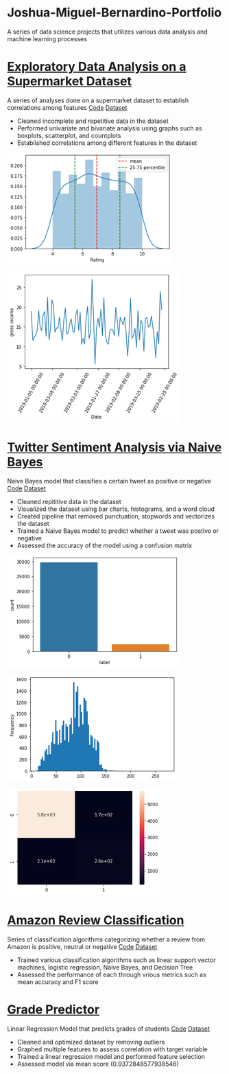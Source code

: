 # Joshua-Miguel-Bernardino-Portfolio
A series of data science projects that utilizes various data analysis and machine learning processes

# [Exploratory Data Analysis on a Supermarket Dataset](https://github.com/Miggy070498/EDA_Supermarket)
A series of analyses done on a supermarket dataset to establish correlations among features
[Code](https://github.com/Miggy070498/EDA_Supermarket/blob/main/Supermarket%20EDA.ipynb)   [Dataset](https://github.com/Miggy070498/EDA_Supermarket/blob/main/supermarket_sales.csv)  
- Cleaned incomplete and repetitive data in the dataset
- Performed univariate and bivariate analysis using graphs such as boxplots, scatterplot, and countplots
- Established correlations among different features in the dataset

![](/images/distplot.png)

![](/images/linegraph.png)

# [Twitter Sentiment Analysis via Naive Bayes](https://github.com/Miggy070498/Twitter-Sentiment-Analysis)
Naive Bayes model that classifies a certain tweet as positive or negative
[Code](https://github.com/Miggy070498/Twitter-Sentiment-Analysis/blob/main/Tweet%20Sentiment%20Analysis.ipynb)      [Dataset](https://github.com/Miggy070498/Twitter-Sentiment-Analysis/blob/main/twitter.csv)
- Cleaned repititive data in the dataset
- Visualized the dataset using bar charts, histograms, and a word cloud
- Created pipeline that removed punctuation, stopwords and vectorizes the dataset
- Trained a Naive Bayes model to predict whether a tweet was postive or negative 
- Assessed the accuracy of the model using a confusion matrix 

![](/images/countplot.png)

![](/images/histogram.png)

![](/images/heatmap.png)

# [Amazon Review Classification](https://github.com/Miggy070498/Amazon-Reviews)
Series of classification algorithms categorizing whether a review from Amazon is positive, neutral or negative
[Code](https://github.com/Miggy070498/Amazon-Reviews/blob/main/Amazon%20Reviews.ipynb)      [Dataset](https://github.com/Miggy070498/Amazon-Reviews/blob/main/Appliances_5.json.gz)
- Trained various classification algorithms such as linear support vector 
  machines, logistic regression, Naive Bayes, and Decision Tree
- Assessed the performance of each through vrious metrics such as mean accuracy
  and F1 score

# [Grade Predictor](https://github.com/Miggy070498/Grade-Prediction)
Linear Regression Model that predicts grades of students
[Code](https://github.com/Miggy070498/Grade-Prediction/blob/main/student-mat.csv)      [Dataset](https://github.com/Miggy070498/Grade-Prediction/blob/main/student-mat.csv)
- Cleaned and optimized dataset by removing outliers
- Graphed multiple features to assess correlation with target variable
- Trained a linear regression model and performed feature selection
- Assessed model via mean score (0.9372848577938546)
